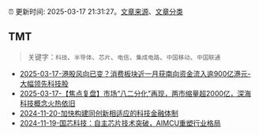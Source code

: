 :alarm_clock: 更新时间: 2025-03-17 21:31:27。[文章来源](/README.md)、[文章分类](/TAGS.md)

## TMT


> 关键字：`科技`、`半导体`、`芯片`、`电信`、`集成电路`、`中国移动`、`中国联通`



- [2025-03-17-港股风向已变？消费板块近一月获南向资金流入逾900亿港元-大幅领先科技股](https://www.cls.cn/detail/1973857) 
- [2025-03-17-【焦点复盘】市场“八二分化”再现，两市缩量超2000亿，深海科技概念火热依旧](https://www.cls.cn/detail/1974155) 
- [2024-11-20-加快构建同创新相适应的科技金融体制](https://xueqiu.com/9193403816/313561745) 
- [2024-11-19-国芯科技：自主芯片技术突破，AIMCU重塑行业格局](https://xueqiu.com/8151841495/313402043) 
